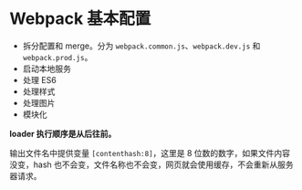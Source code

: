 # Webpack 基本配置

- 拆分配置和 merge。分为 `webpack.common.js`、`webpack.dev.js` 和 `webpack.prod.js`。
- 启动本地服务
- 处理 ES6
- 处理样式
- 处理图片
- 模块化

**loader 执行顺序是从后往前。**

输出文件名中提供变量 `[contenthash:8]`，这里是 8 位数的数字，如果文件内容没变，hash 也不会变，文件名称也不会变，网页就会使用缓存，不会重新从服务器请求。
